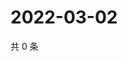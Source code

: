 # 2022-03-02

共 0 条

<!-- BEGIN WEIBO -->
<!-- 最后更新时间 Wed Mar 02 2022 23:10:09 GMT+0800 (China Standard Time) -->

<!-- END WEIBO -->
